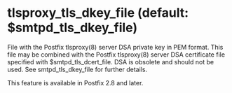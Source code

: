 # tlsproxy_tls_dkey_file (default: $smtpd_tls_dkey_file)
 File with the Postfix tlsproxy(8) server DSA private key in PEM
format. This file may be combined with the Postfix tlsproxy(8) server
DSA certificate file specified with $smtpd\_tls\_dcert\_file. DSA is
obsolete and should not be used. See smtpd\_tls\_dkey\_file for further
details. 


 This feature is available in Postfix 2.8 and later. 


